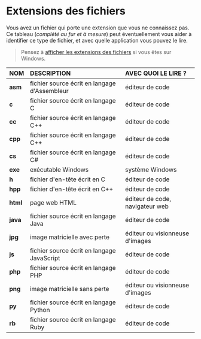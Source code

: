 # Extensions des fichiers

Vous avez un fichier qui porte une extension que vous ne connaissez pas. Ce tableau (_complété au fur et à mesure_) peut éventuellement vous aider à identifier ce type de fichier, et avec quelle application vous pouvez le lire.

> Pensez à [afficher les extensions des fichiers](https://www.youtube.com/watch?v=ac1WdzSqatw) si vous êtes sur Windows.

|NOM|DESCRIPTION|AVEC QUOI LE LIRE ?|
|:--|:--|:--|
|**asm**|fichier source écrit en langage d'Assembleur|éditeur de code|
|**c**|fichier source écrit en langage C|éditeur de code|
|**cc**|fichier source écrit en langage C++|éditeur de code|
|**cpp**|fichier source écrit en langage C++|éditeur de code|
|**cs**|fichier source écrit en langage C#|éditeur de code|
|**exe**|exécutable Windows|système Windows|
|**h**|fichier d'en-tête écrit en C|éditeur de code|
|**hpp**|fichier d'en-tête écrit en C++|éditeur de code|
|**html**|page web HTML|éditeur de code, navigateur web|
|**java**|fichier source écrit en langage Java|éditeur de code|
|**jpg**|image matricielle avec perte|éditeur ou visionneuse d'images|
|**js**|fichier source écrit en langage JavaScript|éditeur de code|
|**php**|fichier source écrit en langage PHP|éditeur de code|
|**png**|image matricielle sans perte|éditeur ou visionneuse d'images|
|**py**|fichier source écrit en langage Python|éditeur de code|
|**rb**|fichier source écrit en langage Ruby|éditeur de code|
